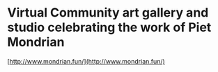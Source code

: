 # Virtual Community art gallery and studio celebrating the work of Piet Mondrian

[http://www.mondrian.fun/](http://www.mondrian.fun/)
